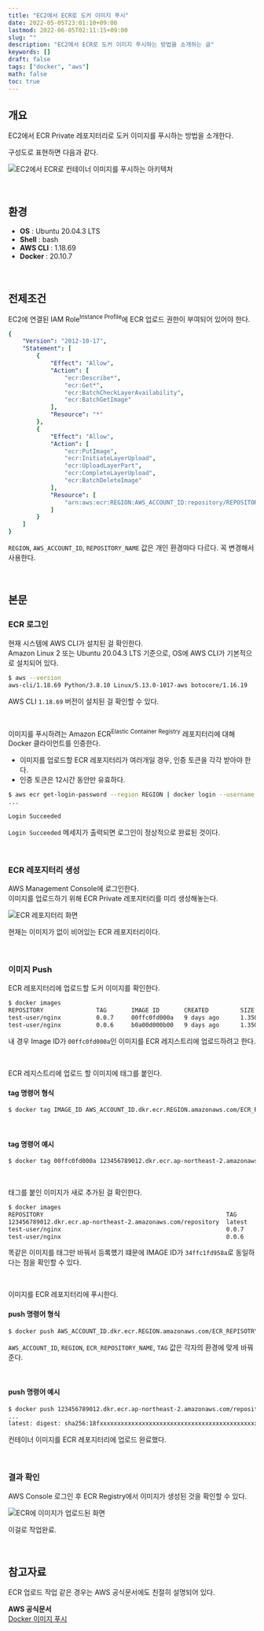 ```yaml
---
title: "EC2에서 ECR로 도커 이미지 푸시"
date: 2022-05-05T23:01:10+09:00
lastmod: 2022-06-05T02:11:15+09:00
slug: ""
description: "EC2에서 ECR로 도커 이미지 푸시하는 방법을 소개하는 글"
keywords: []
draft: false
tags: ["docker", "aws"]
math: false
toc: true
---
```


## 개요

EC2에서 ECR Private 레포지터리로 도커 이미지를 푸시하는 방법을 소개한다.  

구성도로 표현하면 다음과 같다.  

![EC2에서 ECR로 컨테이너 이미지를 푸시하는 아키텍처](./1.png)

&nbsp;

## 환경

- **OS** : Ubuntu 20.04.3 LTS
- **Shell** : bash
- **AWS CLI** : 1.18.69
- **Docker** : 20.10.7

&nbsp;

## 전제조건

EC2에 연결된 IAM Role<sup>Instance Profile</sup>에 ECR 업로드 권한이 부여되어 있어야 한다.

```yaml
{
    "Version": "2012-10-17",
    "Statement": [
        {
            "Effect": "Allow",
            "Action": [
                "ecr:Describe*",
                "ecr:Get*",
                "ecr:BatchCheckLayerAvailability",
                "ecr:BatchGetImage"
            ],
            "Resource": "*"
        },
        {
            "Effect": "Allow",
            "Action": [
                "ecr:PutImage",
                "ecr:InitiateLayerUpload",
                "ecr:UploadLayerPart",
                "ecr:CompleteLayerUpload",
                "ecr:BatchDeleteImage"
            ],
            "Resource": [
                "arn:aws:ecr:REGION:AWS_ACCOUNT_ID:repository/REPOSITORY_NAME"
            ]
        }
    ]
}
```

`REGION`, `AWS_ACCOUNT_ID`, `REPOSITORY_NAME` 값은 개인 환경마다 다르다. 꼭 변경해서 사용한다.

&nbsp;

## 본문

### ECR 로그인

현재 시스템에 AWS CLI가 설치된 걸 확인한다.  
Amazon Linux 2 또는 Ubuntu 20.04.3 LTS 기준으로, OS에 AWS CLI가 기본적으로 설치되어 있다.  

```bash
$ aws --version
aws-cli/1.18.69 Python/3.8.10 Linux/5.13.0-1017-aws botocore/1.16.19
```

AWS CLI `1.18.69` 버전이 설치된 걸 확인할 수 있다.

&nbsp;

이미지를 푸시하려는 Amazon ECR<sup>Elastic Container Registry</sup> 레포지터리에 대해 Docker 클라이언트를 인증한다.

- 이미지를 업로드할 ECR 레포지터리가 여러개일 경우, 인증 토큰을 각각 받아야 한다.
- 인증 토큰은 12시간 동안만 유효하다.

```bash
$ aws ecr get-login-password --region REGION | docker login --username AWS --password-stdin AWS_ACCOUNT_ID.dkr.ecr.REGION.amazonaws.com
...

Login Succeeded
```

`Login Succeeded` 메세지가 출력되면 로그인이 정상적으로 완료된 것이다.

&nbsp;

### ECR 레포지터리 생성

AWS Management Console에 로그인한다.  
이미지를 업로드하기 위해 ECR Private 레포지터리를 미리 생성해놓는다.  

![ECR 레포지터리 화면](./2.png)

현재는 이미지가 없이 비어있는 ECR 레포지터리이다.

&nbsp;

### 이미지 Push

ECR 레포지터리에 업로드할 도커 이미지를 확인한다.

```bash
$ docker images
REPOSITORY               TAG       IMAGE ID       CREATED         SIZE
test-user/nginx          0.0.7     00ffc0fd000a   9 days ago      1.35GB
test-user/nginx          0.0.6     b0a00d000b00   9 days ago      1.35GB
```

내 경우 Image ID가 `00ffc0fd000a`인 이미지를 ECR 레지스트리에 업로드하려고 한다.

&nbsp;

ECR 레지스트리에 업로드 할 이미지에 태그를 붙인다.  

#### tag 명령어 형식

```bash
$ docker tag IMAGE_ID AWS_ACCOUNT_ID.dkr.ecr.REGION.amazonaws.com/ECR_REPOSITORY_NAME:TAG
```

&nbsp;

#### tag 명령어 예시

```bash
$ docker tag 00ffc0fd000a 123456789012.dkr.ecr.ap-northeast-2.amazonaws.com/repository:latest
```

&nbsp;

태그를 붙인 이미지가 새로 추가된 걸 확인한다.

```bash
$ docker images
REPOSITORY                                                    TAG       IMAGE ID       CREATED         SIZE
123456789012.dkr.ecr.ap-northeast-2.amazonaws.com/repository  latest    00ffc0fd000a   9 days ago      1.35GB
test-user/nginx                                               0.0.7     00ffc0fd000a   9 days ago      1.35GB
test-user/nginx                                               0.0.6     b0a00d000b00   9 days ago      1.35GB
```

똑같은 이미지를 태그만 바꿔서 등록헀기 떄문에 IMAGE ID가 `34ffc1fd958a`로 동일하다는 점을 확인할 수 있다.  

&nbsp;

이미지를 ECR 레포지터리에 푸시한다.  

#### push 명령어 형식

```bash
$ docker push AWS_ACCOUNT_ID.dkr.ecr.REGION.amazonaws.com/ECR_REPISOTRY_NAME:TAG
```

`AWS_ACCOUNT_ID`, `REGION`, `ECR_REPOSITORY_NAME`, `TAG` 값은 각자의 환경에 맞게 바꿔준다.  

&nbsp;

#### push 명령어 예시

```bash
$ docker push 123456789012.dkr.ecr.ap-northeast-2.amazonaws.com/repository:latest
...
latest: digest: sha256:18fxxxxxxxxxxxxxxxxxxxxxxxxxxxxxxxxxxxxxxxxxxxxxxxxxxxxxxxxxxxxx size: 5584
```

컨테이너 이미지를 ECR 레포지터리에 업로드 완료했다.

&nbsp;

### 결과 확인

AWS Console 로그인 후 ECR Registry에서 이미지가 생성된 것을 확인할 수 있다.

![ECR에 이미지가 업로드된 화면](./3.png)

이걸로 작업완료.

&nbsp;

## 참고자료

ECR 업로드 작업 같은 경우는 AWS 공식문서에도 친절히 설명되어 있다.  

**AWS 공식문서**  
[Docker 이미지 푸시](https://docs.aws.amazon.com/ko_kr/AmazonECR/latest/userguide/docker-push-ecr-image.html)